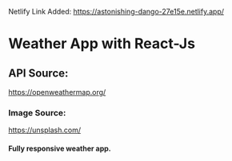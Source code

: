 Netlify Link Added:
https://astonishing-dango-27e15e.netlify.app/

# Weather App with React-Js

## API Source:
https://openweathermap.org/

### Image Source:
https://unsplash.com/

#### Fully responsive weather app.
